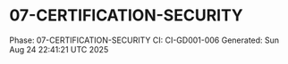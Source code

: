 # 07-CERTIFICATION-SECURITY
Phase: 07-CERTIFICATION-SECURITY
CI: CI-GD001-006
Generated: Sun Aug 24 22:41:21 UTC 2025
